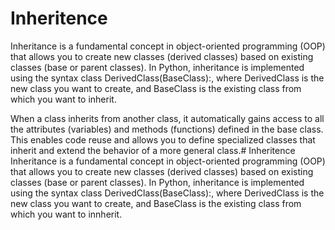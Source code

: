 # Inheritence
Inheritance is a fundamental concept in object-oriented programming (OOP) that allows you to create new classes (derived classes) based on existing classes (base or parent classes). In Python, inheritance is implemented using the syntax class DerivedClass(BaseClass):, where DerivedClass is the new class you want to create, and BaseClass is the existing class from which you want to inherit.

When a class inherits from another class, it automatically gains access to all the attributes (variables) and methods (functions) defined in the base class. This enables code reuse and allows you to define specialized classes that inherit and extend the behavior of a more general class.# Inheritence
Inheritance is a fundamental concept in object-oriented programming (OOP) that allows you to create new classes (derived classes) based on existing classes (base or parent classes). In Python, inheritance is implemented using the syntax class DerivedClass(BaseClass):, where DerivedClass is the new class you want to create, and BaseClass is the existing class from which you want to innherit.
